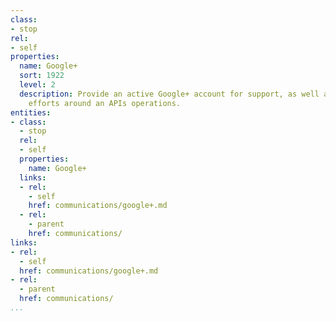 ```yaml
---
class:
- stop
rel:
- self
properties:
  name: Google+
  sort: 1922
  level: 2
  description: Provide an active Google+ account for support, as well as evangelism
    efforts around an APIs operations.
entities:
- class:
  - stop
  rel:
  - self
  properties:
    name: Google+
  links:
  - rel:
    - self
    href: communications/google+.md
  - rel:
    - parent
    href: communications/
links:
- rel:
  - self
  href: communications/google+.md
- rel:
  - parent
  href: communications/
...
```

